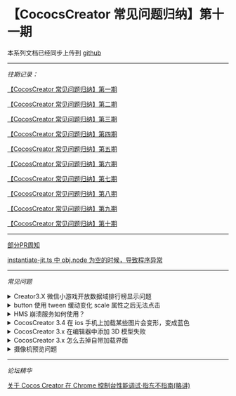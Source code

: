 # 【CococsCreator 常见问题归纳】第十一期
本系列文档已经同步上传到 [github](https://github.com/Jno1995/CocosCreator-FAQ)

---
*往期记录：*

[【CocosCreator 常见问题归纳】第一期](https://forum.cocos.com/t/cocoscreator/74555)

[【CocosCreator 常见问题归纳】第二期](https://forum.cocos.com/t/cocoscreator/77714)

[【CocosCreator 常见问题归纳】第三期](https://forum.cocos.com/t/cocos-creator/80350)

[【CocosCreator 常见问题归纳】第四期](https://forum.cocos.com/t/cocos-creator/81800)

[【CocosCreator 常见问题归纳】第五期](https://forum.cocos.org/t/cococscreator/85032)

[【CocosCreator 常见问题归纳】第六期](https://forum.cocos.org/t/cococscreator/85751)

[【CocosCreator 常见问题归纳】第七期](https://forum.cocos.org/t/cococscreator/86570)

[【CocosCreator 常见问题归纳】第八期](https://forum.cocos.org/t/cococscreator/87919)

[【CocosCreator 常见问题归纳】第九期](https://forum.cocos.org/t/cococscreator/88850)

[【CocosCreator 常见问题归纳】第十期](https://forum.cocos.org/t/cococscreator/90174)

---

[部分PR周知](https://github.com/cocos-creator/engine/pulls)

[ instantiate-jit.ts 中 obj.node 为空的时候，导致程序异常 ](https://github.com/cocos-creator/engine/pull/10128)

---
*常见问题*
<details>
 <summary>Creator3.X 微信小游戏开放数据域排行榜显示问题</summary>
 > 找到问题了，subContextView 分辨率设置问题，改成 480 * 600 就好了。

 [查看原文](https://forum.cocos.org/t/topic/130942)
</details>

<details>
 <summary>button 使用 tween 缓动变化 scale 属性之后无法点击</summary>
 > 设置scale 的时候是不是 z 没设置？

 [查看原文](https://forum.cocos.org/t/topic/131082)
</details>

<details>
 <summary>HMS 崩溃服务如何使用？</summary>
 > AppGallery Connect 注册好 app 项目；
 
 cocos 客户端 ->服务 -> 开启崩溃服务 （如果需要测试其他功能，相对应开启，例如分析服务）；
 
 根据创建好的项目包名，构建安卓app;
 用 AS 打开工程；
 AppGallery Connect 后台，项目设置 -> 常规 -> SHA256 证书指纹配置：
 gradle.properties -> RELEASE_STORE_FILE
 在 AS 上的 Terminal 中：keytool -list -v -keystore F:/CocosDashboard_1.0.11/resources/.editors/Creator/3.0.0/resources/tools/keystore/debug.keystore
 
 ![Image Text](https://forum.cocos.org/uploads/default/optimized/3X/2/2/22bcd5d88aae8ca1d0d499ca18aea2fe546b1703_2_1380x140.png)
 
 因为打的debug 包，所以直接使用默认的配置生成 SHA256;
 
 修改build.gradle ，因为使用的 debug 包，所以修改了下配置。
 
 ![Image Text](https://forum.cocos.org/uploads/default/original/3X/d/f/df64ba78be1fcdd3843bc6c72f926d3fefa3d757.png)
 
 运行 app，进入 crash 场景，调用 huawei.agc.crash.CrashService.testIt() app 崩溃，等一下进去后台，可查看到崩溃信息：
 
 ![Image Text](https://forum.cocos.org/uploads/default/optimized/3X/9/3/93b79da2e1b9587c32597db4fe3ce47a99a36839_2_690x328.png)

 [查看原文](https://forum.cocos.org/t/topic/131082)
</details>

<details>
 <summary>CocosCreator 3.4 在 ios 手机上加载某些图片会变形，变成蓝色</summary>
 > 原先是16位通道的，改成8位通道，iOS微信小游戏平台才能正常显示。

 [查看原文](https://forum.cocos.org/t/topic/130974)
</details>

<details>
 <summary>CocosCreator 3.x 在编辑器中添加 3D 模型失败</summary>
 > 安装一下 [vc_redist.ext](https://aka.ms/vs/17/release/vc_redist.x64.exe) 即可。

 [查看原文](https://forum.cocos.org/t/topic/124734)
</details>

<details>
 <summary>CocosCreator 3.x 怎么去掉自带加载界面</summary>
 > · 构建面板上直接修改；
   · 修改构建完成的配置文件：src/setting.json -> totalTime;
   · 修改源码：\engine\cocos\core\splash-screen.ts；
   
   ![Image Text](https://forum.cocos.org/uploads/default/original/3X/0/6/0606df63f19254b20b9f9fb63dce79462f2492f8.png)

 [查看原文](https://forum.cocos.org/t/topic/131245)
</details>

<details>
 <summary>摄像机预览问题</summary>
 > 预览的那个相机的没有清屏，修改下 clearflag 选择 SOLID_COLOR。

 [查看原文](https://forum.cocos.org/t/topic/131303)
</details>

---
*论坛精华*

[关于 Cocos Creator 在 Chrome 控制台性能调试·指东不指南(略讲)](https://forum.cocos.org/t/topic/131318)